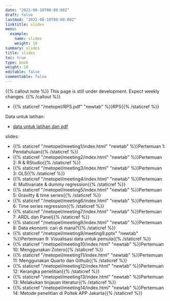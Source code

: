 ```yaml
---
date: "2022-08-10T00:00:00Z"
draft: false
lastmod: "2022-08-10T00:00:00Z"
linktitle: slides
menu:
  example:
    name: slides
    weight: 10
summary: slides
title: slides
toc: true
type: book
weight: 10
editable: false
commentable: false
---
```


{{% callout note %}} This page is still under development. Expect weekly changes. {{% /callout %}}

- {{% staticref "/metopel/RPS.pdf" "newtab" %}}RPS{{% /staticref %}}

Data untuk latihan:

- [data untuk latihan dan pdf](https://drive.google.com/drive/u/1/folders/1exmFFbe7Ons-0nQ_arqtp0N9ZzG1Cozk)

slides:

- {{% staticref "/metopel/meeting1/index.html" "newtab" %}}Pertemuan 1: Pendahuluan{{% /staticref %}}
- {{% staticref "/metopel/meeting2/index.html" "newtab" %}}Pertemuan 2: R & RStudio{{% /staticref %}}
- {{% staticref "/metopel/meeting3/index.html" "newtab" %}}Pertemuan 3: OLS{{% /staticref %}}
- {{% staticref "/metopel/meeting4/index.html" "newtab" %}}Pertemuan 4: Multivariate & dummy regression{{% /staticref %}}
- {{% staticref "/metopel/meeting5/index.html" "newtab" %}}Pertemuan 5: Gravitty & time series{{% /staticref %}}
- {{% staticref "/metopel/meeting6/index.html" "newtab" %}}Pertemuan 6: Time series regression{{% /staticref %}}
- {{% staticref "/metopel/meeting7/index.html" "newtab" %}}Pertemuan 7: ARDL dan Panel{{% /staticref %}}
- {{% staticref "/metopel/meeting8/index.html" "newtab" %}}Pertemuan 8: Data ekonomi: cari di mana?{{% /staticref %}}
- {{% staticref "/metopel/meeting9/meeting9.pptx" "newtab" %}}Pertemuan 9: Visualisasi data untuk pemula{{% /staticref %}}
- {{% staticref "/metopel/meeting10/index.html" "newtab" %}}Pertemuan 10: Menggunakan Zotero{{% /staticref %}}
- {{% staticref "/metopel/meeting11/index.html" "newtab" %}}Pertemuan 11: Menggunakan Quarto dan Github{{% /staticref %}}
- {{% staticref "/metopel/meeting12/index.html" "newtab" %}}Pertemuan 12: Kerangka penelitian{{% /staticref %}}
- {{% staticref "/metopel/meeting13/index.html" "newtab" %}}Pertemuan 13: Melakukan tinjauan literatur{{% /staticref %}}
- {{% staticref "/metopel/meeting14/index.html" "newtab" %}}Pertemuan 14: Metode penelitian di Poltek APP Jakarta{{% /staticref %}}